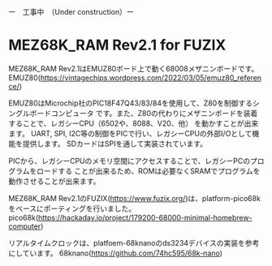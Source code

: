 ー　工事中　（Under construction）ー

# MEZ68K_RAM Rev2.1 for FUZIX

MEZ68K_RAM Rev2.1はEMUZ80ボード上で動く68008メザニンボードです。
EMUZ80(https://vintagechips.wordpress.com/2022/03/05/emuz80_reference/)

EMUZ80はMicrochip社のPIC18F47Q43/83/84を使用して、Z80を制御するシングルボードコンピュータ
です。また、Z80の代わりにメザニンボードを装着することで、レガシーCPU（6502や、8088、V20、他）
を動かすことが出来ます。
UART, SPI, I2C等の制御をPICで行い、レガシーCPUの外部I/Oとして機能を提供します。
SDカードはSPIを通して実装されています。

PICから、レガシーCPUのメモリ空間にアクセスすることで、レガシーPCのプログラムをロードする
ことが出来るため、ROMは必要なくSRAMでプログラムを動作させることが出来ます。

MEZ68K_RAM Rev2.1のFUZIX(https://www.fuzix.org/)は、platform-pico68kをベースにポーティングを行いました。
pico68k(https://hackaday.io/project/179200-68000-minimal-homebrew-computer)

リアルタイムクロックは、platfoem-68knanoのds3234デバイスの実装を参考にしています。
68knano(https://github.com/74hc595/68k-nano)
